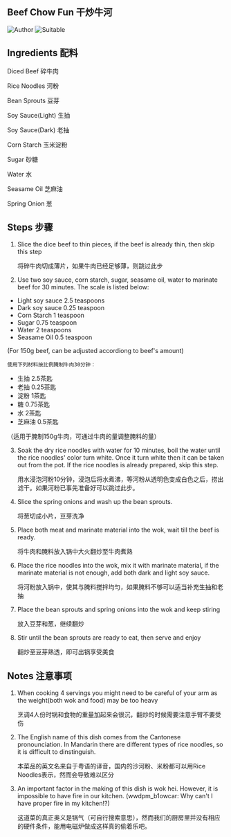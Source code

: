 ## Beef Chow Fun 干炒牛河

![Author](https://img.shields.io/badge/Author-wwdpm__b1owcar-blueviolet)
![Suitable](https://img.shields.io/badge/Suitable%20For-2--4%20People-brightgreen)

## Ingredients 配料

Diced Beef 碎牛肉

Rice Noodles 河粉

Bean Sprouts 豆芽

Soy Sauce(Light) 生抽

Soy Sauce(Dark) 老抽

Corn Starch 玉米淀粉

Sugar 砂糖

Water 水

Seasame Oil 芝麻油

Spring Onion 葱

## Steps 步骤

1. Slice the dice beef to thin pieces, if the beef is already thin, then skip this step

    将碎牛肉切成薄片，如果牛肉已经足够薄，则跳过此步

2. Use two soy sauce, corn starch, sugar, seasame oil, water to marinate beef for 30 minutes. The scale is listed below:

- Light soy sauce 2.5 teaspoons
- Dark soy sauce 0.25 teaspoon
- Corn Starch 1 teaspoon
- Sugar 0.75 teaspoon
- Water 2 teaspoons
- Seasame Oil 0.5 teaspoon

(For 150g beef, can be adjusted accordiong to beef's amount)

    使用下列材料按比例腌制牛肉30分钟：

- 生抽 2.5茶匙
- 老抽 0.25茶匙
- 淀粉 1茶匙
- 糖 0.75茶匙
- 水 2茶匙
- 芝麻油 0.5茶匙

（适用于腌制150g牛肉，可通过牛肉的量调整腌料的量）

3. Soak the dry rice noodles with water for 10 minutes, boil the water until the rice noodles' color turn white. Once it turn white then it can be taken out from the pot. If the rice noodles is already prepared, skip this step.

    用水浸泡河粉10分钟，浸泡后将水煮沸，等河粉从透明色变成白色之后，捞出滤干。如果河粉已事先准备好可以跳过此步。

4. Slice the spring onions and wash up the bean sprouts.

    将葱切成小片，豆芽洗净

5. Place both meat and marinate material into the wok, wait till the beef is ready.

    将牛肉和腌料放入锅中大火翻炒至牛肉煮熟

6. Place the rice noodles into the wok, mix it with marinate material, if the marinate material is not enough, add both dark and light soy sauce.

    将河粉放入锅中，使其与腌料搅拌均匀，如果腌料不够可以适当补充生抽和老抽

7. Place the bean sprouts and spring onions into the wok and keep stiring

    放入豆芽和葱，继续翻炒

8. Stir until the bean sprouts are ready to eat, then serve and enjoy

    翻炒至豆芽熟透，即可出锅享受美食

## Notes 注意事项

1. When cooking 4 servings you might need to be careful of your arm as the weight(both wok and food) may be too heavy

    烹调4人份时锅和食物的重量加起来会很沉，翻炒的时候需要注意手臂不要受伤

2. The English name of this dish comes from the Cantonese pronounciation. In Mandarin there are different types of rice noodles, so it is difficult to dinstinguish.

    本菜品的英文名来自于粤语的译音，国内的沙河粉、米粉都可以用Rice Noodles表示，然而会导致难以区分

3. An important factor in the making of this dish is wok hei. However, it is impossible to have fire in our kitchen. (wwdpm_b1owcar: Why can't I have proper fire in my kitchen!?)

    这道菜的真正奥义是锅气（可自行搜索意思），然而我们的厨房里并没有相应的硬件条件，能用电磁炉做成这样真的偷着乐吧。